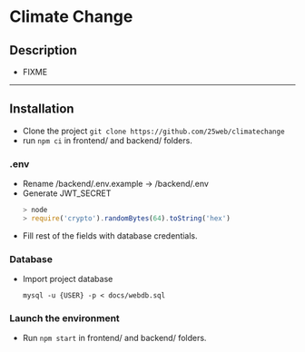 # Climate Change

## Description

* FIXME

---

## Installation

* Clone the project `git clone https://github.com/25web/climatechange`
* run `npm ci` in frontend/ and backend/ folders.

### .env

* Rename /backend/.env.example &rarr; /backend/.env
* Generate JWT_SECRET
  ```js
  > node
  > require('crypto').randomBytes(64).toString('hex')
  ```
* Fill rest of the fields with database credentials.

### Database

* Import project database
  ```
  mysql -u {USER} -p < docs/webdb.sql
  ```
### Launch the environment

* Run `npm start` in frontend/ and backend/ folders.


